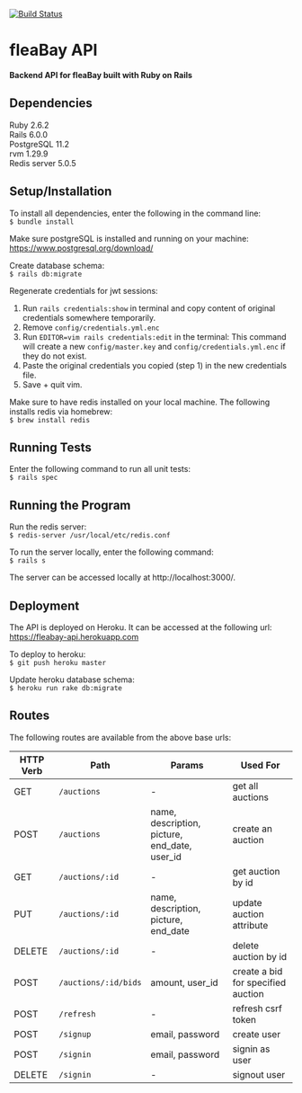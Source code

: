 [![Build Status](https://travis-ci.org/jchung722/fleaBay-api.svg?branch=master)](https://travis-ci.org/jchung722/fleaBay-api)
# fleaBay API

**Backend API for fleaBay built with Ruby on Rails**

## Dependencies
Ruby 2.6.2  
Rails 6.0.0  
PostgreSQL 11.2  
rvm 1.29.9  
Redis server 5.0.5

## Setup/Installation
To install all dependencies, enter the following in the command line:  
```$ bundle install```  

Make sure postgreSQL is installed and running on your machine:  
https://www.postgresql.org/download/

Create database schema:  
```$ rails db:migrate```
  
Regenerate credentials for jwt sessions:  
1. Run `rails credentials:show` in terminal and copy content of original credentials somewhere temporarily.
2. Remove `config/credentials.yml.enc`
3. Run `EDITOR=vim rails credentials:edit` in the terminal: This command will create a new `config/master.key` and `config/credentials.yml.enc` if they do not exist.
4. Paste the original credentials you copied (step 1) in the new credentials file.
5. Save + quit vim.
  
Make sure to have redis installed on your local machine. The following installs redis via homebrew:  
```$ brew install redis```  

## Running Tests
Enter the following command to run all unit tests:   
```$ rails spec```

## Running the Program
Run the redis server:  
```$ redis-server /usr/local/etc/redis.conf```
  
To run the server locally, enter the following command:   
```$ rails s```

The server can be accessed locally at http://localhost:3000/.

## Deployment
The API is deployed on Heroku. It can be accessed at the following url:  
https://fleabay-api.herokuapp.com

To deploy to heroku:  
```$ git push heroku master```  

Update heroku database schema:  
```$ heroku run rake db:migrate```

## Routes
The following routes are available from the above base urls:  
  

| HTTP Verb | Path | Params | Used For |
| --------- | ---- | ------ | -------- |
| GET | `/auctions` | - | get all auctions |
| POST | `/auctions` | name, description, picture, end_date, user_id | create an auction |
| GET | `/auctions/:id` | - | get auction by id |
| PUT | `/auctions/:id` | name, description, picture, end_date | update auction attribute |
| DELETE | `/auctions/:id` |  - | delete auction by id |
| POST | `/auctions/:id/bids` |  amount, user_id | create a bid for specified auction |
| POST | `/refresh` | - | refresh csrf token |
| POST | `/signup` | email, password | create user |
| POST | `/signin` | email, password | signin as user |
| DELETE | `/signin` | - | signout user |
